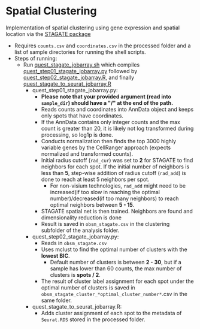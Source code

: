 # Spatial Clustering

Implementation of spatial clustering using gene expression and spatial location via the [STAGATE package](https://stagate.readthedocs.io/en/latest/index.html)
- Requires `counts.csv` and `coordinates.csv` in the processed folder and a list of sample directories for running the shell scripts. 
- Steps of running:
    - Run [quest_stagate_jobarray.sh](https://github.com/luoyuanlab/ST-dataset/blob/main/analysis/database_utilities/clustering/quest_stagate_jobarray.sh) which compiles [quest_step01_stagate_jobarray.py](https://github.com/luoyuanlab/ST-dataset/blob/main/analysis/database_utilities/clustering/quest_step01_stagate_jobarray.py) followed by [quest_step02_stagate_jobarray.R](https://github.com/luoyuanlab/ST-dataset/blob/main/analysis/database_utilities/clustering/quest_step02_stagate_jobarray.R), and finally [quest_stagate_to_seurat_jobarray.R](https://github.com/luoyuanlab/ST-dataset/blob/main/analysis/database_utilities/clustering/quest_stagate_to_seurat_jobarray.R)
        -  quest_step01_stagate_jobarray.py:
            - **Please note that your provided argument (read into `sample_dir`) should have a "/" at the end of the path.**
            - Reads counts and coordinates into AnnData object and keeps only spots that have coordinates. 
            - If the AnnData contains only integer counts and the max count is greater than 20, it is likely not log transformed during processing, so log1p is done. 
            - Conducts normalization then finds the top 3000 highly variable genes by the CellRanger approach (expects normalized and transformed counts). 
            - Initial radius cutoff (`rad_cur`) was set to **2** for STAGATE to find neighbors for each spot. If the initial number of neighbors is less than **5**, step-wise addition of radius cutoff (`rad_add`) is done to reach at least 5 neighbors per spot. 
                - For non-visium technologies, `rad_add` might need to be increased(if too slow in reaching the optimal number)/decreased(if too many neighbors) to reach optimal neighbors between **5 - 15**. 
            - STAGATE spatial net is then trained. Neighbors are found and dimensionality reduction is done
            - Result is saved in `obsm_stagate.csv` in the clustering subfolder of the analysis folder. 
        - quest_step02_stagate_jobarray.py:
            - Reads in `obsm_stagate.csv` 
            - Uses mclust to find the optimal number of clusters with the **lowest BIC**.
                - Default number of clusters is between **2 - 30**, but if a sample has lower than 60 counts, the max number of clusters is **spots / 2**.
            - The result of cluster label assignment for each spot under the optimal number of clusters is saved in `obsm_stagate_cluster_*optimal_cluster_number*`.csv in the same folder. 
        - quest_stagate_to_seurat_jobarray.R:
            - Adds cluster assignment of each spot to the metadata of `Seurat.RDS` stored in the processed folder. 
